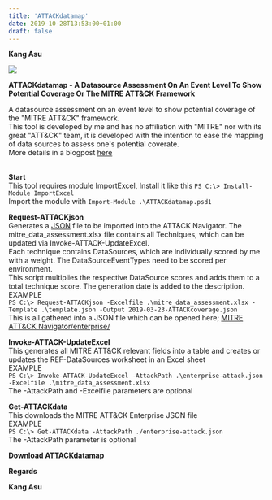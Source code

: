 ```yaml
---
title: 'ATTACKdatamap'
date: 2019-10-28T13:53:00+01:00
draft: false
---
```


**Kang Asu**

![](https://1.bp.blogspot.com/-_eZl42q-80c/XbA_43IJjyI/AAAAAAAAQpo/ul7KWgttiCo6pWDV0yG8cmN9Iz6rkp4XgCNcBGAsYHQ/s640/ATTACKdatamap.png)

**ATTACKdatamap - A Datasource Assessment On An Event Level To Show Potential Coverage Or The MITRE ATT&CK Framework**

A datasource assessment on an event level to show potential coverage of the "MITRE ATT&CK" framework.  
This tool is developed by me and has no affiliation with "MITRE" nor with its great "ATT&CK" team, it is developed with the intention to ease the mapping of data sources to assess one's potential coverate.  
More details in a blogpost [here](https://medium.com/@olafhartong/assess-your-data-potential-with-att-ck-datamap-f44884cfed11 "here")

[](https://www.blogger.com/u/1/null)  
**Start**  
This tool requires module ImportExcel, Install it like this `PS C:\> Install-Module ImportExcel`  
Import the module with `Import-Module .\ATTACKdatamap.psd1`  
  
**Request-ATTACKjson**  
Generates a [JSON](https://www.kitploit.com/search/label/JSON "JSON") file to be imported into the ATT&CK Navigator. The mitre\_data\_assessment.xlsx file contains all Techniques, which can be updated via Invoke-ATTACK-UpdateExcel.  
Each technique contains DataSources, which are individually scored by me with a weight. The DataSourceEventTypes need to be scored per environment.  
This script multiplies the respective DataSource scores and adds them to a total technique score. The generation date is added to the description.  
EXAMPLE  
`PS C:\> Request-ATTACKjson -Excelfile .\mitre_data_assessment.xlsx -Template .\template.json -Output 2019-03-23-ATTACKcoverage.json`  
This is all gathered into a JSON file which can be opened here; [MITRE ATT&CK Navigator/enterprise/](https://mitre-attack.github.io/attack-navigator/enterprise/ "MITRE ATT&CK Navigator/enterprise/")  
  
**Invoke-ATTACK-UpdateExcel**  
This generates all MITRE ATT&CK relevant fields into a table and creates or updates the REF-DataSources worksheet in an Excel sheet  
EXAMPLE  
`PS C:\> Invoke-ATTACK-UpdateExcel -AttackPath .\enterprise-attack.json -Excelfile .\mitre_data_assessment.xlsx`  
The -AttackPath and -Excelfile parameters are optional  
  
**Get-ATTACKdata**  
This downloads the MITRE ATT&CK Enterprise JSON file  
EXAMPLE  
`PS C:\> Get-ATTACKdata -AttackPath ./enterprise-attack.json`  
The -AttackPath parameter is optional  
  

**[Download ATTACKdatamap](http://eunsetee.com/eJN6 "Download ATTACKdatamap")**

**Regards**

**Kang Asu**